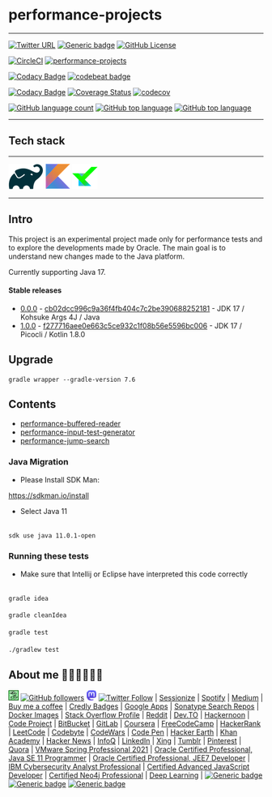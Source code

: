 # performance-projects

---

[![Twitter URL](https://img.shields.io/twitter/url?logoColor=blue&style=social&url=https%3A%2F%2Fimg.shields.io%2Ftwitter%2Furl%3Fstyle%3Dsocial)](https://twitter.com/intent/tweet?text=%20Checkout%20this%20%40github%20repo%20by%20%40joaofse%20%F0%9F%91%A8%F0%9F%8F%BD%E2%80%8D%F0%9F%92%BB%3A%20https%3A//github.com/jesperancinha/performance-projects)
[![Generic badge](https://img.shields.io/static/v1.svg?label=GitHub&message=Performance%20Objects%20&color=informational)](https://github.com/jesperancinha/performance-projects)
[![GitHub License](https://img.shields.io/badge/license-Apache%20License%202.0-blue.svg?style=flat)](https://www.apache.org/licenses/LICENSE-2.0)

[![CircleCI](https://circleci.com/gh/jesperancinha/performance-projects.svg?style=svg)](https://circleci.com/gh/jesperancinha/performance-projects)
[![performance-projects](https://github.com/jesperancinha/performance-projects/actions/workflows/performance-projects.yml/badge.svg)](https://github.com/jesperancinha/performance-projects/actions/workflows/performance-projects.yml)

[![Codacy Badge](https://api.codacy.com/project/badge/Grade/98bb1264a9ee4986bb6700b2b1bb9273)](https://www.codacy.com/app/jofisaes/performance-projects?utm_source=github.com&amp;utm_medium=referral&amp;utm_content=jesperancinha/performance-projects&amp;utm_campaign=Badge_Grade)
[![codebeat badge](https://codebeat.co/badges/777f3fdd-9d28-4edf-add3-7a3df5c573a5)](https://codebeat.co/projects/github-com-jesperancinha-performance-projects-master)

[![Codacy Badge](https://app.codacy.com/project/badge/Coverage/98bb1264a9ee4986bb6700b2b1bb9273)](https://www.codacy.com/gh/jesperancinha/performance-projects/dashboard?utm_source=github.com&utm_medium=referral&utm_content=jesperancinha/performance-projects&utm_campaign=Badge_Coverage)
[![Coverage Status](https://coveralls.io/repos/github/jesperancinha/performance-projects/badge.svg?branch=master)](https://coveralls.io/github/jesperancinha/performance-projects?branch=master)
[![codecov](https://codecov.io/gh/jesperancinha/performance-projects/branch/master/graph/badge.svg?token=IyBAUw18Z1)](https://codecov.io/gh/jesperancinha/performance-projects)

[![GitHub language count](https://img.shields.io/github/languages/count/jesperancinha/performance-projects.svg)](#)
[![GitHub top language](https://img.shields.io/github/languages/top/jesperancinha/performance-projects.svg)](#)
[![GitHub top language](https://img.shields.io/github/languages/code-size/jesperancinha/performance-projects.svg)](#)

---

## Tech stack

---
[![alt text](https://raw.githubusercontent.com/jesperancinha/project-signer/master/project-signer-templates/icons-50/gradle-50.png "Gradle")](https://gradle.org/)
[![alt text](https://raw.githubusercontent.com/jesperancinha/project-signer/master/project-signer-templates/icons-50/kotlin-50.png "Kotlin 1.5.21")](https://kotlinlang.org/)
[![alt text](https://raw.githubusercontent.com/jesperancinha/project-signer/master/project-signer-templates/icons-50/kotest-50.png "Kotest")](https://kotest.io/)

---


## Intro

This project is an experimental project made only for performance tests and to explore the developments made by Oracle.
The main goal is to understand new changes made to the Java platform.

Currently supporting Java 17.

#### Stable releases

-   [0.0.0](https://github.com/jesperancinha/performance-projects/tree/0.0.0) - [cb02dcc996c9a36f4fb404c7c2be390688252181](https://github.com/jesperancinha/performance-projects/tree/0.0.0) - JDK 17 / Kohsuke Args 4J / Java
-   [1.0.0](https://github.com/jesperancinha/performance-projects/tree/1.0.0) - [f277716aee0e663c5ce932c1f08b56e5596bc006](https://github.com/jesperancinha/performance-projects/tree/1.0.0) - JDK 17 / Picocli / Kotlin 1.8.0

## Upgrade

```shell
gradle wrapper --gradle-version 7.6
```

## Contents

* [performance-buffered-reader](performance-buffered-reader)
* [performance-input-test-generator](performance-input-test-generator)
* [performance-jump-search](performance-jump-search)

### Java Migration

* Please Install SDK Man:

https://sdkman.io/install

* Select Java 11

```bash

sdk use java 11.0.1-open

```

### Running these tests

* Make sure that Intellij or Eclipse have interpreted this code correctly
```bash

gradle idea 

gradle cleanIdea 

gradle test

./gradlew test

```

## About me 👨🏽‍💻🚀🏳️‍🌈

[![alt text](https://raw.githubusercontent.com/jesperancinha/project-signer/master/project-signer-templates/icons-20/JEOrgLogo-20.png "João Esperancinha Homepage")](http://joaofilipesabinoesperancinha.nl)
[![GitHub followers](https://img.shields.io/github/followers/jesperancinha.svg?label=Jesperancinha&style=social "GitHub")](https://github.com/jesperancinha)
[![alt text](https://raw.githubusercontent.com/jesperancinha/project-signer/master/project-signer-templates/icons-20/mastodon-20.png "Mastodon")](https://masto.ai/@jesperancinha)
[![Twitter Follow](https://img.shields.io/twitter/follow/joaofse?label=João%20Esperancinha&style=social "Twitter")](https://twitter.com/joaofse)
| [Sessionize](https://sessionize.com/joao-esperancinha/)
| [Spotify](https://open.spotify.com/user/jlnozkcomrxgsaip7yvffpqqm?si=b54b89eae8894960)
| [Medium](https://medium.com/@jofisaes)
| [Buy me a coffee](https://www.buymeacoffee.com/jesperancinha)
| [Credly Badges](https://www.credly.com/users/joao-esperancinha)
| [Google Apps](https://play.google.com/store/apps/developer?id=Joao+Filipe+Sabino+Esperancinha)
| [Sonatype Search Repos](https://search.maven.org/search?q=org.jesperancinha)
| [Docker Images](https://hub.docker.com/u/jesperancinha)
| [Stack Overflow Profile](https://stackoverflow.com/users/3702839/joao-esperancinha)
| [Reddit](https://www.reddit.com/user/jesperancinha/)
| [Dev.TO](https://dev.to/jofisaes)
| [Hackernoon](https://hackernoon.com/@jesperancinha)
| [Code Project](https://www.codeproject.com/Members/jesperancinha)
| [BitBucket](https://bitbucket.org/jesperancinha)
| [GitLab](https://gitlab.com/jesperancinha)
| [Coursera](https://www.coursera.org/user/da3ff90299fa9297e283ee8e65364ffb)
| [FreeCodeCamp](https://www.freecodecamp.org/jofisaes)
| [HackerRank](https://www.hackerrank.com/jofisaes)
| [LeetCode](https://leetcode.com/jofisaes)
| [Codebyte](https://coderbyte.com/profile/jesperancinha)
| [CodeWars](https://www.codewars.com/users/jesperancinha)
| [Code Pen](https://codepen.io/jesperancinha)
| [Hacker Earth](https://www.hackerearth.com/@jofisaes)
| [Khan Academy](https://www.khanacademy.org/profile/jofisaes)
| [Hacker News](https://news.ycombinator.com/user?id=jesperancinha)
| [InfoQ](https://www.infoq.com/profile/Joao-Esperancinha.2/)
| [LinkedIn](https://www.linkedin.com/in/joaoesperancinha/)
| [Xing](https://www.xing.com/profile/Joao_Esperancinha/cv)
| [Tumblr](https://jofisaes.tumblr.com/)
| [Pinterest](https://nl.pinterest.com/jesperancinha/)
| [Quora](https://nl.quora.com/profile/Jo%C3%A3o-Esperancinha)
| [VMware Spring Professional 2021](https://www.credly.com/badges/762fa7a4-9cf4-417d-bd29-7e072d74cdb7)
| [Oracle Certified Professional, Java SE 11 Programmer](https://www.credly.com/badges/87609d8e-27c5-45c9-9e42-60a5e9283280)
| [Oracle Certified Professional, JEE7 Developer](https://www.credly.com/badges/27a14e06-f591-4105-91ca-8c3215ef39a2)
| [IBM Cybersecurity Analyst Professional](https://www.credly.com/badges/ad1f4abe-3dfa-4a8c-b3c7-bae4669ad8ce)
| [Certified Advanced JavaScript Developer](https://cancanit.com/certified/1462/)
| [Certified Neo4j Professional](https://graphacademy.neo4j.com/certificates/c279afd7c3988bd727f8b3acb44b87f7504f940aac952495ff827dbfcac024fb.pdf)
| [Deep Learning](https://www.credly.com/badges/8d27e38c-869d-4815-8df3-13762c642d64)
| [![Generic badge](https://img.shields.io/static/v1.svg?label=GitHub&message=JEsperancinhaOrg&color=yellow "jesperancinha.org dependencies")](https://github.com/JEsperancinhaOrg)
[![Generic badge](https://img.shields.io/static/v1.svg?label=All%20Badges&message=Badges&color=red "All badges")](https://joaofilipesabinoesperancinha.nl/badges)
[![Generic badge](https://img.shields.io/static/v1.svg?label=Status&message=Project%20Status&color=red "Project statuses")](https://github.com/jesperancinha/project-signer/blob/master/project-signer-quality/Build.md)
